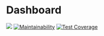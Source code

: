 # Dashboard

![](https://github.com/davidchristie/dashboard/workflows/Build/badge.svg)
[![Maintainability](https://api.codeclimate.com/v1/badges/61347b51a8d999defa07/maintainability)](https://codeclimate.com/github/davidchristie/dashboard/maintainability)
[![Test Coverage](https://api.codeclimate.com/v1/badges/61347b51a8d999defa07/test_coverage)](https://codeclimate.com/github/davidchristie/dashboard/test_coverage)
